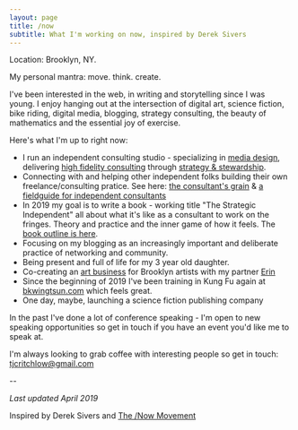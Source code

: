 ```yaml
---
layout: page
title: /now
subtitle: What I'm working on now, inspired by Derek Sivers
---
```


Location: Brooklyn, NY.

My personal mantra: move. think. create.

I've been interested in the web, in writing and storytelling since I was young. I enjoy hanging out at the intersection of digital art, science fiction, bike riding, digital media, blogging, strategy consulting, the beauty of mathematics and the essential joy of exercise.

Here's what I'm up to right now:

 - I run an independent consulting studio - specializing in [media design](https://tomcritchlow.com/2018/07/25/media-design/), delivering [high fidelity consulting](https://tomcritchlow.com/2018/07/10/high-fidelity-consulting/) through [strategy & stewardship](https://tomcritchlow.com/2018/06/28/strategy-stewardship/).
 - Connecting with and helping other independent folks building their own freelance/consulting pratice. See here: [the consultant's grain](http://tomcritchlow.com/2017/07/18/the-consultants-grain/) & [a fieldguide for independent consultants](https://tomcritchlow.com/2016/12/14/fieldguide-independent-consulting/)
 - In 2019 my goal is to write a book - working title "The Strategic Independent" all about what it's like as a consultant to work on the fringes. Theory and practice and the inner game of how it feels. The [book outline is here](https://tomcritchlow.com/strategy/).
 - Focusing on my blogging as an increasingly important and deliberate practice of networking and community. 
 - Being present and full of life for my 3 year old daughter.
 - Co-creating an <a href="http://www.fiercelycurious.com">art business</a> for Brooklyn artists with my partner [Erin](http://erinprz.com/)
 - Since the beginning of 2019 I've been training in Kung Fu again at [bkwingtsun.com](http://www.bkwingtsun.com/) which feels great.
 - One day, maybe, launching a science fiction publishing company
 
In the past I've done a lot of conference speaking - I'm open to new speaking opportunities so get in touch if you have an event you'd like me to speak at.

I'm always looking to grab coffee with interesting people so get in touch: <a href="mailto:tjcritchlow@gmail.com">tjcritchlow@gmail.com</a>

--   

*Last updated April 2019*

Inspired by Derek Sivers and <a href="https://sivers.org/nowff">The /Now Movement</a>